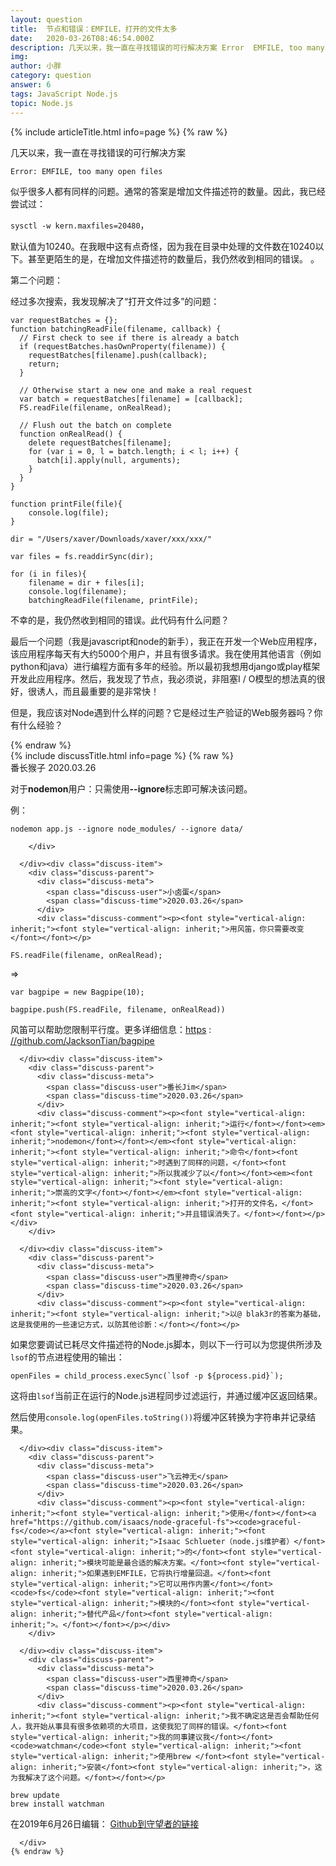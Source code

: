 ```yaml
---
layout: question
title:  节点和错误：EMFILE，打开的文件太多
date:   2020-03-26T08:46:54.000Z
description: 几天以来，我一直在寻找错误的可行解决方案 Error  EMFILE, too many open files似乎很多人都有同样的问题。通常的答案...
img: 
author: 小胖
category: question
answer: 6
tags: JavaScript Node.js
topic: Node.js
---
```

<div class="article-root">
  <div class="article">
    {% include articleTitle.html info=page %}
    {% raw %}
    <div class="article-content"><p><font style="vertical-align: inherit;"><font style="vertical-align: inherit;">几天以来，我一直在寻找错误的可行解决方案 </font></font></p>

<p><code>Error: EMFILE, too many open files</code></p>

<p><font style="vertical-align: inherit;"><font style="vertical-align: inherit;">似乎很多人都有同样的问题。</font><font style="vertical-align: inherit;">通常的答案是增加文件描述符的数量。</font><font style="vertical-align: inherit;">因此，我已经尝试过：</font></font></p>

<p><code>sysctl -w kern.maxfiles=20480</code><font style="vertical-align: inherit;"><font style="vertical-align: inherit;">， </font></font></p>

<p><font style="vertical-align: inherit;"><font style="vertical-align: inherit;">默认值为10240。在我眼中这有点奇怪，因为我在目录中处理的文件数在10240以下。甚至更陌生的是，在增加文件描述符的数量后，我仍然收到相同的错误。 。</font></font></p>

<p><font style="vertical-align: inherit;"><font style="vertical-align: inherit;">第二个问题： </font></font></p>

<p><font style="vertical-align: inherit;"><font style="vertical-align: inherit;">经过多次搜索，我发现解决了“打开文件过多”的问题：</font></font></p>

<pre><code>var requestBatches = {};<font></font>
function batchingReadFile(filename, callback) {<font></font>
  // First check to see if there is already a batch<font></font>
  if (requestBatches.hasOwnProperty(filename)) {<font></font>
    requestBatches[filename].push(callback);<font></font>
    return;<font></font>
  }<font></font>
<font></font>
  // Otherwise start a new one and make a real request<font></font>
  var batch = requestBatches[filename] = [callback];<font></font>
  FS.readFile(filename, onRealRead);<font></font>
<font></font>
  // Flush out the batch on complete<font></font>
  function onRealRead() {<font></font>
    delete requestBatches[filename];<font></font>
    for (var i = 0, l = batch.length; i &lt; l; i++) {<font></font>
      batch[i].apply(null, arguments);<font></font>
    }<font></font>
  }<font></font>
}<font></font>
<font></font>
function printFile(file){<font></font>
    console.log(file);<font></font>
}<font></font>
<font></font>
dir = "/Users/xaver/Downloads/xaver/xxx/xxx/"<font></font>
<font></font>
var files = fs.readdirSync(dir);<font></font>
<font></font>
for (i in files){<font></font>
    filename = dir + files[i];<font></font>
    console.log(filename);<font></font>
    batchingReadFile(filename, printFile);<font></font>
</code></pre>

<p><font style="vertical-align: inherit;"><font style="vertical-align: inherit;">不幸的是，我仍然收到相同的错误。</font><font style="vertical-align: inherit;">此代码有什么问题？</font></font></p>

<p><font style="vertical-align: inherit;"><font style="vertical-align: inherit;">最后一个问题（我是javascript和node的新手），我正在开发一个Web应用程序，该应用程序每天有大约5000个用户，并且有很多请求。</font><font style="vertical-align: inherit;">我在使用其他语言（例如python和java）进行编程方面有多年的经验。</font><font style="vertical-align: inherit;">所以最初我想用django或play框架开发此应用程序。</font><font style="vertical-align: inherit;">然后，我发现了节点，我必须说，非阻塞I / O模型的想法真的很好，很诱人，而且最重要的是非常快！</font></font></p>

<p><font style="vertical-align: inherit;"><font style="vertical-align: inherit;">但是，我应该对Node遇到什么样的问题？</font><font style="vertical-align: inherit;">它是经过生产验证的Web服务器吗？</font><font style="vertical-align: inherit;">你有什么经验？</font></font></p></div>
    {% endraw %}
  </div>

  <div class="discuss-wrapper">
    {% include discussTitle.html info=page %}
    {% raw %}
    <div class="discuss-item">
        <div class="discuss-parent">
          <div class="discuss-meta">
            <span class="discuss-user">番长猴子</span>
            <span class="discuss-time">2020.03.26</span>
          </div>
          <div class="discuss-comment"><p><font style="vertical-align: inherit;"><font style="vertical-align: inherit;">对于</font></font><strong><font style="vertical-align: inherit;"><font style="vertical-align: inherit;">nodemon</font></font></strong><font style="vertical-align: inherit;"><font style="vertical-align: inherit;">用户：只需使用</font></font><strong><font style="vertical-align: inherit;"><font style="vertical-align: inherit;">--ignore</font></font></strong><font style="vertical-align: inherit;"><font style="vertical-align: inherit;">标志即可解决该问题。</font></font></p>

<p><font style="vertical-align: inherit;"><font style="vertical-align: inherit;">例：</font></font></p>

<pre><code>nodemon app.js --ignore node_modules/ --ignore data/
</code></pre></div>
        </div>
        
      </div><div class="discuss-item">
        <div class="discuss-parent">
          <div class="discuss-meta">
            <span class="discuss-user">小卤蛋</span>
            <span class="discuss-time">2020.03.26</span>
          </div>
          <div class="discuss-comment"><p><font style="vertical-align: inherit;"><font style="vertical-align: inherit;">用风笛，你只需要改变 </font></font></p>

<pre><code>FS.readFile(filename, onRealRead);
</code></pre>

<p><font style="vertical-align: inherit;"><font style="vertical-align: inherit;">=&gt;</font></font></p>

<pre><code>var bagpipe = new Bagpipe(10);<font></font>
<font></font>
bagpipe.push(FS.readFile, filename, onRealRead))<font></font>
</code></pre>

<p><font style="vertical-align: inherit;"><font style="vertical-align: inherit;">风笛可以帮助您限制平行度。</font><font style="vertical-align: inherit;">更多详细信息：</font><a href="https://github.com/JacksonTian/bagpipe" rel="nofollow"><font style="vertical-align: inherit;">https</font></a><font style="vertical-align: inherit;"> : </font></font><a href="https://github.com/JacksonTian/bagpipe" rel="nofollow"><font style="vertical-align: inherit;"><font style="vertical-align: inherit;">//github.com/JacksonTian/bagpipe</font></font></a></p></div>
        </div>
        
      </div><div class="discuss-item">
        <div class="discuss-parent">
          <div class="discuss-meta">
            <span class="discuss-user">番长Jim</span>
            <span class="discuss-time">2020.03.26</span>
          </div>
          <div class="discuss-comment"><p><font style="vertical-align: inherit;"><font style="vertical-align: inherit;">运行</font></font><em><font style="vertical-align: inherit;"><font style="vertical-align: inherit;">nodemon</font></font></em><font style="vertical-align: inherit;"><font style="vertical-align: inherit;">命令</font><font style="vertical-align: inherit;">时遇到了同样的问题，</font><font style="vertical-align: inherit;">所以我减少了以</font></font><em><font style="vertical-align: inherit;"><font style="vertical-align: inherit;">崇高的文字</font></font></em><font style="vertical-align: inherit;"><font style="vertical-align: inherit;">打开的文件名，</font><font style="vertical-align: inherit;">并且错误消失了。</font></font></p></div>
        </div>
        
      </div><div class="discuss-item">
        <div class="discuss-parent">
          <div class="discuss-meta">
            <span class="discuss-user">西里神奇</span>
            <span class="discuss-time">2020.03.26</span>
          </div>
          <div class="discuss-comment"><p><font style="vertical-align: inherit;"><font style="vertical-align: inherit;">以@ blak3r的答案为基础，这是我使用的一些速记方式，以防其他诊断：</font></font></p>

<p><font style="vertical-align: inherit;"><font style="vertical-align: inherit;">如果您要调试已耗尽文件描述符的Node.js脚本，则以下一行可以为您提供所涉及</font></font><code>lsof</code><font style="vertical-align: inherit;"><font style="vertical-align: inherit;">的节点进程使用</font><font style="vertical-align: inherit;">的输出</font><font style="vertical-align: inherit;">：</font></font></p>

<pre><code>openFiles = child_process.execSync(`lsof -p ${process.pid}`);
</code></pre>

<p><font style="vertical-align: inherit;"><font style="vertical-align: inherit;">这将由</font></font><code>lsof</code><font style="vertical-align: inherit;"><font style="vertical-align: inherit;">当前正在运行的Node.js进程</font><font style="vertical-align: inherit;">同步</font><font style="vertical-align: inherit;">过滤运行，并通过缓冲区返回结果。</font></font></p>

<p><font style="vertical-align: inherit;"><font style="vertical-align: inherit;">然后使用</font></font><code>console.log(openFiles.toString())</code><font style="vertical-align: inherit;"><font style="vertical-align: inherit;">将缓冲区转换为字符串并记录结果。</font></font></p></div>
        </div>
        
      </div><div class="discuss-item">
        <div class="discuss-parent">
          <div class="discuss-meta">
            <span class="discuss-user">飞云神无</span>
            <span class="discuss-time">2020.03.26</span>
          </div>
          <div class="discuss-comment"><p><font style="vertical-align: inherit;"><font style="vertical-align: inherit;">使用</font></font><a href="https://github.com/isaacs/node-graceful-fs"><code>graceful-fs</code></a><font style="vertical-align: inherit;"><font style="vertical-align: inherit;">Isaac Schlueter（node.js维护者）</font><font style="vertical-align: inherit;">的</font><font style="vertical-align: inherit;">模块可能是最合适的解决方案。</font><font style="vertical-align: inherit;">如果遇到EMFILE，它将执行增量回退。</font><font style="vertical-align: inherit;">它可以用作内置</font></font><code>fs</code><font style="vertical-align: inherit;"><font style="vertical-align: inherit;">模块的</font><font style="vertical-align: inherit;">替代产品</font><font style="vertical-align: inherit;">。</font></font></p></div>
        </div>
        
      </div><div class="discuss-item">
        <div class="discuss-parent">
          <div class="discuss-meta">
            <span class="discuss-user">西里神奇</span>
            <span class="discuss-time">2020.03.26</span>
          </div>
          <div class="discuss-comment"><p><font style="vertical-align: inherit;"><font style="vertical-align: inherit;">我不确定这是否会帮助任何人，我开始从事具有很多依赖项的大项目，这使我犯了同样的错误。</font><font style="vertical-align: inherit;">我的同事建议我</font></font><code>watchman</code><font style="vertical-align: inherit;"><font style="vertical-align: inherit;">使用brew </font><font style="vertical-align: inherit;">安装</font><font style="vertical-align: inherit;">，这为我解决了这个问题。</font></font></p>

<pre><code>brew update<font></font>
brew install watchman<font></font>
</code></pre>

<p><font style="vertical-align: inherit;"><font style="vertical-align: inherit;">在2019年6月26日编辑：
 </font></font><a href="https://github.com/facebook/watchman" rel="nofollow noreferrer"><font style="vertical-align: inherit;"><font style="vertical-align: inherit;">Github到守望者的链接</font></font></a></p></div>
        </div>
        
      </div>
    {% endraw %}
  </div>
<div>
